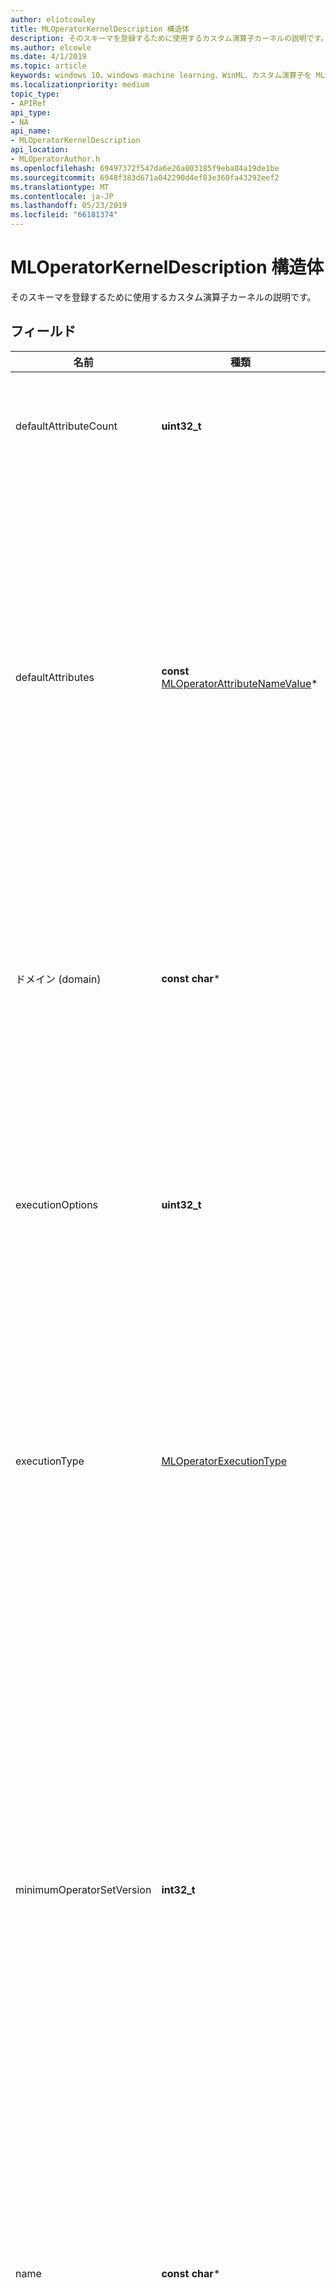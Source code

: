 ```yaml
---
author: eliotcowley
title: MLOperatorKernelDescription 構造体
description: そのスキーマを登録するために使用するカスタム演算子カーネルの説明です。
ms.author: elcowle
ms.date: 4/1/2019
ms.topic: article
keywords: windows 10、windows machine learning、WinML、カスタム演算子を MLOperatorKernelDescription
ms.localizationpriority: medium
topic_type:
- APIRef
api_type:
- NA
api_name:
- MLOperatorKernelDescription
api_location:
- MLOperatorAuthor.h
ms.openlocfilehash: 69497372f547da6e26a003185f9eba84a19de1be
ms.sourcegitcommit: 6948f383d671a042290d4ef83e360fa43292eef2
ms.translationtype: MT
ms.contentlocale: ja-JP
ms.lasthandoff: 05/23/2019
ms.locfileid: "66181374"
---
```

# <a name="mloperatorkerneldescription-struct"></a>MLOperatorKernelDescription 構造体

そのスキーマを登録するために使用するカスタム演算子カーネルの説明です。

## <a name="fields"></a>フィールド

| 名前 | 種類 | 説明 |
|------|------|-------------|
| defaultAttributeCount | **uint32_t** | 指定された既定の属性値の数。 |
| defaultAttributes | **const** [MLOperatorAttributeNameValue](MLOperatorAttributeNameValue.md)* | 属性の既定値。 これらは、属性は、演算子の種類を格納しているモデルで不足しているときに適用されます。 |
| ドメイン (domain) | **const char*** | NULL で終わる utf-8 文字列演算子のドメインの名前を表します。 |
| executionOptions | **uint32_t** | 追加のオプションの予約されています。 0 を指定する必要があります。 |
| executionType | [MLOperatorExecutionType](MLOperatorExecutionType.md) | カーネルが計算のため、CPU または GPU を使用するかどうかを指定します。 |
| minimumOperatorSetVersion | **int32_t** | 演算子の最小バージョンの設定のこのカーネルは無効です。 最大バージョンは、同じドメインの後続バージョン演算子セットのスキーマの登録に基づく推測されます。 |
| name | **const char*** | NULL で終わる utf-8 文字列演算子の名前を表します。 |
| オプション | [MLOperatorKernelOptions](MLOperatorKernelOptions.md) | 実行のすべてのプロバイダー型に適用されるカーネルのオプションです。 |
| typeConstraintCount | **uint32_t** | 指定された型の制約の数。 |
| typeConstraints | **const** [MLOperatorEdgeTypeConstraint](MLOperatorEdgeTypeConstraint.md)* | 型の制約の配列。 各制約では、入力と 1 つまたは複数の境界の種類にラベル文字列の型に関連付けられている出力を制限します。 |

## <a name="requirements"></a>必要条件

| | |
|-|-|
| **最小のサポートされているクライアント** | Windows 10 ビルド 17763 |
| **最小のサポートされているサーバー** | デスクトップ エクスペリエンス搭載の Windows Server 2019 |
| **ヘッダー** | MLOperatorAuthor.h |

[!INCLUDE [help](../../includes/get-help.md)]
